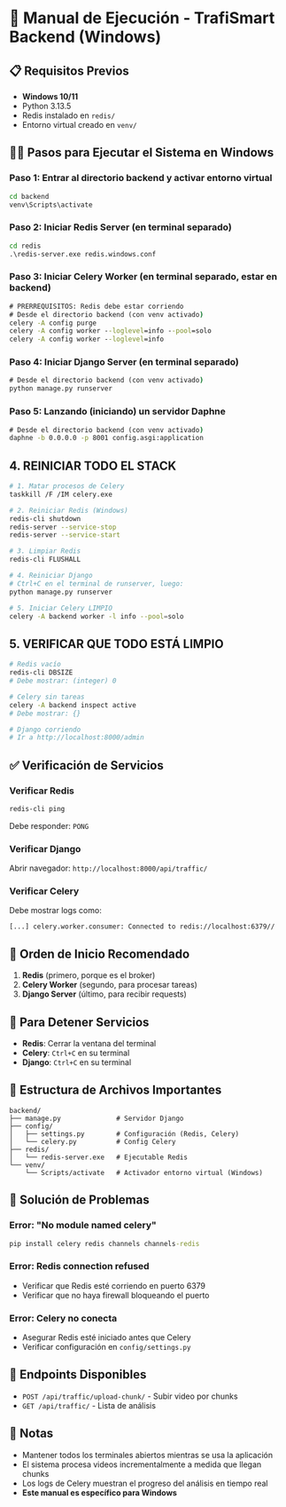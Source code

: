 # 🚀 Manual de Ejecución - TrafiSmart Backend (Windows)

## 📋 Requisitos Previos

- **Windows 10/11**
- Python  3.13.5
- Redis instalado en `redis/`
- Entorno virtual creado en `venv/`

## 🏃‍♂️ Pasos para Ejecutar el Sistema en Windows

### Paso 1: Entrar al directorio backend y activar entorno virtual
```cmd
cd backend
venv\Scripts\activate
```

### Paso 2: Iniciar Redis Server (en terminal separado)
```cmd
cd redis
.\redis-server.exe redis.windows.conf
```

### Paso 3: Iniciar Celery Worker (en terminal separado, estar en backend)
```cmd
# PRERREQUISITOS: Redis debe estar corriendo
# Desde el directorio backend (con venv activado)
celery -A config purge
celery -A config worker --loglevel=info --pool=solo
celery -A config worker --loglevel=info
```

### Paso 4: Iniciar Django Server (en terminal separado)
```cmd
# Desde el directorio backend (con venv activado)
python manage.py runserver
```

### Paso 5: Lanzando (iniciando) un servidor Daphne
```cmd
# Desde el directorio backend (con venv activado)
daphne -b 0.0.0.0 -p 8001 config.asgi:application  
```




## 4. REINICIAR TODO EL STACK
```bash
# 1. Matar procesos de Celery
taskkill /F /IM celery.exe

# 2. Reiniciar Redis (Windows)
redis-cli shutdown
redis-server --service-stop
redis-server --service-start

# 3. Limpiar Redis
redis-cli FLUSHALL

# 4. Reiniciar Django
# Ctrl+C en el terminal de runserver, luego:
python manage.py runserver

# 5. Iniciar Celery LIMPIO
celery -A backend worker -l info --pool=solo
```

## 5. VERIFICAR QUE TODO ESTÁ LIMPIO
```bash
# Redis vacío
redis-cli DBSIZE
# Debe mostrar: (integer) 0

# Celery sin tareas
celery -A backend inspect active
# Debe mostrar: {}

# Django corriendo
# Ir a http://localhost:8000/admin
```


## ✅ Verificación de Servicios

### Verificar Redis
```cmd
redis-cli ping
```
Debe responder: `PONG`

### Verificar Django
Abrir navegador: `http://localhost:8000/api/traffic/`

### Verificar Celery
Debe mostrar logs como:
```
[...] celery.worker.consumer: Connected to redis://localhost:6379//
```

## 🔄 Orden de Inicio Recomendado

1. **Redis** (primero, porque es el broker)
2. **Celery Worker** (segundo, para procesar tareas)
3. **Django Server** (último, para recibir requests)

## 🛑 Para Detener Servicios

- **Redis**: Cerrar la ventana del terminal
- **Celery**: `Ctrl+C` en su terminal
- **Django**: `Ctrl+C` en su terminal

## 📁 Estructura de Archivos Importantes

```
backend/
├── manage.py              # Servidor Django
├── config/
│   ├── settings.py        # Configuración (Redis, Celery)
│   └── celery.py          # Config Celery
├── redis/
│   └── redis-server.exe   # Ejecutable Redis
└── venv/
    └── Scripts/activate   # Activador entorno virtual (Windows)
```

## 🚨 Solución de Problemas

### Error: "No module named celery"
```cmd
pip install celery redis channels channels-redis
```

### Error: Redis connection refused
- Verificar que Redis esté corriendo en puerto 6379
- Verificar que no haya firewall bloqueando el puerto

### Error: Celery no conecta
- Asegurar Redis esté iniciado antes que Celery
- Verificar configuración en `config/settings.py`

## 🎯 Endpoints Disponibles

- `POST /api/traffic/upload-chunk/` - Subir video por chunks
- `GET /api/traffic/` - Lista de análisis

## 📝 Notas

- Mantener todos los terminales abiertos mientras se usa la aplicación
- El sistema procesa videos incrementalmente a medida que llegan chunks
- Los logs de Celery muestran el progreso del análisis en tiempo real
- **Este manual es específico para Windows**